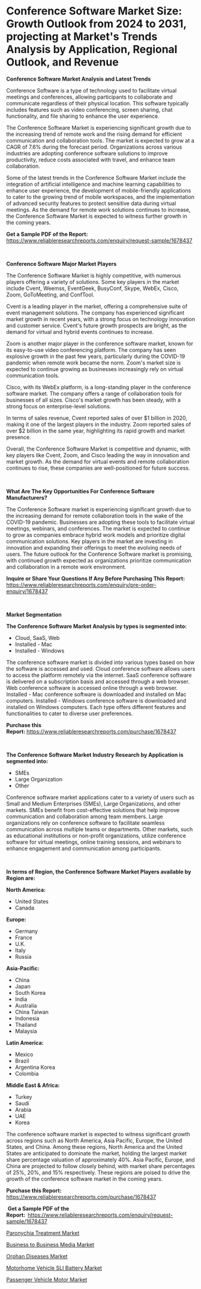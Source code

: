 <p><h1>Conference Software Market Size: Growth Outlook from 2024 to 2031, projecting at Market's Trends Analysis by Application, Regional Outlook, and Revenue</h1></p><p><strong>Conference Software Market Analysis and Latest Trends</strong></p>
<p><p>Conference Software is a type of technology used to facilitate virtual meetings and conferences, allowing participants to collaborate and communicate regardless of their physical location. This software typically includes features such as video conferencing, screen sharing, chat functionality, and file sharing to enhance the user experience.</p><p>The Conference Software Market is experiencing significant growth due to the increasing trend of remote work and the rising demand for efficient communication and collaboration tools. The market is expected to grow at a CAGR of 7.6% during the forecast period. Organizations across various industries are adopting conference software solutions to improve productivity, reduce costs associated with travel, and enhance team collaboration.</p><p>Some of the latest trends in the Conference Software Market include the integration of artificial intelligence and machine learning capabilities to enhance user experience, the development of mobile-friendly applications to cater to the growing trend of mobile workspaces, and the implementation of advanced security features to protect sensitive data during virtual meetings. As the demand for remote work solutions continues to increase, the Conference Software Market is expected to witness further growth in the coming years.</p></p>
<p><strong>Get a Sample PDF of the Report:&nbsp;</strong> <a href="https://www.reliableresearchreports.com/enquiry/request-sample/1678437">https://www.reliableresearchreports.com/enquiry/request-sample/1678437</a></p>
<p>&nbsp;</p>
<p><strong>Conference Software Major Market Players</strong></p>
<p><p>The Conference Software Market is highly competitive, with numerous players offering a variety of solutions. Some key players in the market include Cvent, Weemss, EventGeek, BusyConf, Skype, WebEx, Cisco, Zoom, GoToMeeting, and ConfTool.</p><p>Cvent is a leading player in the market, offering a comprehensive suite of event management solutions. The company has experienced significant market growth in recent years, with a strong focus on technology innovation and customer service. Cvent's future growth prospects are bright, as the demand for virtual and hybrid events continues to increase.</p><p>Zoom is another major player in the conference software market, known for its easy-to-use video conferencing platform. The company has seen explosive growth in the past few years, particularly during the COVID-19 pandemic when remote work became the norm. Zoom's market size is expected to continue growing as businesses increasingly rely on virtual communication tools.</p><p>Cisco, with its WebEx platform, is a long-standing player in the conference software market. The company offers a range of collaboration tools for businesses of all sizes. Cisco's market growth has been steady, with a strong focus on enterprise-level solutions.</p><p>In terms of sales revenue, Cvent reported sales of over $1 billion in 2020, making it one of the largest players in the industry. Zoom reported sales of over $2 billion in the same year, highlighting its rapid growth and market presence.</p><p>Overall, the Conference Software Market is competitive and dynamic, with key players like Cvent, Zoom, and Cisco leading the way in innovation and market growth. As the demand for virtual events and remote collaboration continues to rise, these companies are well-positioned for future success.</p></p>
<p>&nbsp;</p>
<p><strong>What Are The Key Opportunities For Conference Software Manufacturers?</strong></p>
<p><p>The Conference Software market is experiencing significant growth due to the increasing demand for remote collaboration tools in the wake of the COVID-19 pandemic. Businesses are adopting these tools to facilitate virtual meetings, webinars, and conferences. The market is expected to continue to grow as companies embrace hybrid work models and prioritize digital communication solutions. Key players in the market are investing in innovation and expanding their offerings to meet the evolving needs of users. The future outlook for the Conference Software market is promising, with continued growth expected as organizations prioritize communication and collaboration in a remote work environment.</p></p>
<p><strong>Inquire or Share Your Questions If Any Before Purchasing This Report:</strong> <a href="https://www.reliableresearchreports.com/enquiry/pre-order-enquiry/1678437">https://www.reliableresearchreports.com/enquiry/pre-order-enquiry/1678437</a></p>
<p>&nbsp;</p>
<p><strong>Market Segmentation</strong></p>
<p><strong>The Conference Software Market Analysis by types is segmented into:</strong></p>
<p><ul><li>Cloud, SaaS, Web</li><li>Installed - Mac</li><li>Installed - Windows</li></ul></p>
<p><p>The conference software market is divided into various types based on how the software is accessed and used. Cloud conference software allows users to access the platform remotely via the internet. SaaS conference software is delivered on a subscription basis and accessed through a web browser. Web conference software is accessed online through a web browser. Installed - Mac conference software is downloaded and installed on Mac computers. Installed - Windows conference software is downloaded and installed on Windows computers. Each type offers different features and functionalities to cater to diverse user preferences.</p></p>
<p><strong>Purchase this Report:&nbsp;</strong><a href="https://www.reliableresearchreports.com/purchase/1678437">https://www.reliableresearchreports.com/purchase/1678437</a></p>
<p>&nbsp;</p>
<p><strong>The Conference Software Market Industry Research by Application is segmented into:</strong></p>
<p><ul><li>SMEs</li><li>Large Organization</li><li>Other</li></ul></p>
<p><p>Conference software market applications cater to a variety of users such as Small and Medium Enterprises (SMEs), Large Organizations, and other markets. SMEs benefit from cost-effective solutions that help improve communication and collaboration among team members. Large organizations rely on conference software to facilitate seamless communication across multiple teams or departments. Other markets, such as educational institutions or non-profit organizations, utilize conference software for virtual meetings, online training sessions, and webinars to enhance engagement and communication among participants.</p></p>
<p>&nbsp;</p>
<p><strong>In terms of Region, the Conference Software Market Players available by Region are:</strong></p>
<p>
    <p> <strong> North America: </strong>
        <ul>
            <li>United States</li>
            <li>Canada</li>
        </ul>
        </p> 
    <p> <strong> Europe: </strong>
        <ul>
            <li>Germany</li>
            <li>France</li>
            <li>U.K.</li>
            <li>Italy</li>
            <li>Russia</li>
        </ul>
        </p> 
    <p> <strong> Asia-Pacific: </strong>
        <ul>
            <li>China</li>
            <li>Japan</li>
            <li>South Korea</li>
            <li>India</li>
            <li>Australia</li>
            <li>China Taiwan</li>
            <li>Indonesia</li>
            <li>Thailand</li>
            <li>Malaysia</li>
        </ul>
        </p> 
    <p> <strong> Latin America: </strong>
        <ul>
            <li>Mexico</li>
            <li>Brazil</li>
            <li>Argentina Korea</li>
            <li>Colombia</li>
        </ul>
        </p> 
    <p> <strong> Middle East & Africa: </strong>
        <ul>
            <li>Turkey</li>
            <li>Saudi</li>
            <li>Arabia</li>
            <li>UAE</li>
            <li>Korea</li>
        </ul>
    </p>
    </p>
<p><p>The conference software market is expected to witness significant growth across regions such as North America, Asia Pacific, Europe, the United States, and China. Among these regions, North America and the United States are anticipated to dominate the market, holding the largest market share percentage valuation of approximately 40%. Asia Pacific, Europe, and China are projected to follow closely behind, with market share percentages of 25%, 20%, and 15% respectively. These regions are poised to drive the growth of the conference software market in the coming years.</p></p>
<p><strong>Purchase this Report: </strong><a href="https://www.reliableresearchreports.com/purchase/1678437">https://www.reliableresearchreports.com/purchase/1678437</a></p>
<p>&nbsp;<strong>Get a Sample PDF of the Report:&nbsp;&nbsp;</strong><a href="https://www.reliableresearchreports.com/enquiry/request-sample/1678437">https://www.reliableresearchreports.com/enquiry/request-sample/1678437</a></p>
<p><strong></strong></p>
<p><p><a href="https://medium.com/@aliyastokes45656/paronychia-treatment-market-outlook-industry-overview-and-forecast-2024-to-2031-c76efbb2daff">Paronychia Treatment Market</a></p><p><a href="https://medium.com/@aliyastokes45656/business-to-business-media-nbsp-market-focuses-on-market-share-size-and-projected-forecast-till-8efd7e23a39d">Business to Business Media Market</a></p><p><a href="https://medium.com/@aliyastokes45656/orphan-diseases-market-competitive-analysis-market-trends-and-forecast-to-2031-27bd3c8d713d">Orphan Diseases Market</a></p><p><a href="https://github.com/Chiragrp22/Market-Research-Report-List-3/blob/main/motorhome-vehicle-sli-battery-market.md">Motorhome Vehicle SLI Battery Market</a></p><p><a href="https://github.com/lababdou/Market-Research-Report-List-2/blob/main/passenger-vehicle-motor-market.md">Passenger Vehicle Motor Market</a></p></p>